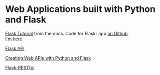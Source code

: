 # Web Applications built with Python and Flask

[Flask Tutorial](http://flask.pocoo.org/docs/1.0/tutorial/) from the docs.
Code for Flaskr app [on Github](https://github.com/pallets/flask/tree/1.0.2/examples/tutorial).  
[I'm here](http://flask.pocoo.org/docs/1.0/tutorial/blog/#delete)

[Flask API](https://www.flaskapi.org/)

[Creating Web APIs with Python and Flask](https://programminghistorian.org/en/lessons/creating-apis-with-python-and-flask)  

[Flask-RESTful](https://flask-restful.readthedocs.io/en/latest/index.html)
